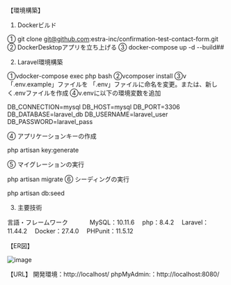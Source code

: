 【環境構築】
1. Dockerビルド

① git clone git@github.com:estra-inc/confirmation-test-contact-form.git
② DockerDesktopアプリを立ち上げる
③ docker-compose up -d --build## 

2. Laravel環境構築

①vdocker-compose exec php bash
②vcomposer install
③v「.env.example」ファイルを 「.env」ファイルに命名を変更。または、新しく.envファイルを作成
④v.envに以下の環境変数を追加

 DB_CONNECTION=mysql
 DB_HOST=mysql
 DB_PORT=3306
 DB_DATABASE=laravel_db
 DB_USERNAME=laravel_user
 DB_PASSWORD=laravel_pass

④ アプリケーションキーの作成

 php artisan key:generate

⑤ マイグレーションの実行

 php artisan migrate
⑥ シーディングの実行

 php artisan db:seed

3. 主要技術

 言語・フレームワーク　　
　 MySQL：10.11.6 
 　php：8.4.2 
 　Laravel：11.44.2 
 　Docker：27.4.0 
 　PHPunit：11.5.12 

【ER図】

![image](https://github.com/user-attachments/assets/a08ec5e0-718a-4ede-8721-fc8139616ca0)



【URL】
開発環境：http://localhost/
phpMyAdmin:：http://localhost:8080/

